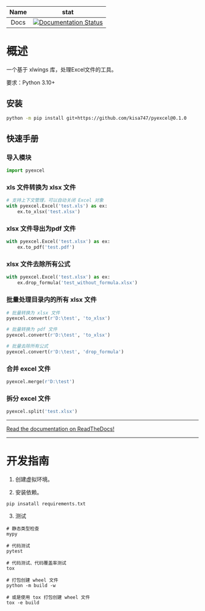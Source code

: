 | Name | stat                                                         |
| :--: | ------------------------------------------------------------ |
| Docs | [![Documentation Status](https://readthedocs.org/projects/kisa747/badge/?version=latest)](https://kisa747.readthedocs.io/zh_CN/latest/?badge=latest) |

# 概述

一个基于 xlwings 库，处理Excel文件的工具。

要求：Python 3.10+

## 安装

```sh
python -m pip install git+https://github.com/kisa747/pyexcel@0.1.0
```

## 快速手册

### 导入模块

```python
import pyexcel
```

### xls 文件转换为 xlsx 文件

```python
# 支持上下文管理，可以自动关闭 Excel 对象
with pyexcel.Excel('test.xls') as ex:
    ex.to_xlsx('test.xlsx')
```

### xlsx 文件导出为pdf 文件

```python
with pyexcel.Excel('test.xlsx') as ex:
    ex.to_pdf('test.pdf')
```

### xlsx 文件去除所有公式

```python
with pyexcel.Excel('test.xlsx') as ex:
    ex.drop_formula('test_without_formula.xlsx')
```

### 批量处理目录内的所有 xlsx 文件

```python
# 批量转换为 xlsx 文件
pyexcel.convert(r'D:\test', 'to_xlsx')

# 批量转换为 pdf 文件
pyexcel.convert(r'D:\test', 'to_xlsx')

# 批量去除所有公式
pyexcel.convert(r'D:\test', 'drop_formula')
```

### 合并 excel 文件

```python
pyexcel.merge(r'D:\test')
```

### 拆分 excel 文件

```python
pyexcel.split('test.xlsx')
```

-------------

[Read the documentation on ReadTheDocs!](https://kisa747.readthedocs.io/zh_CN/latest/)

-------------

# 开发指南

1. 创建虚拟环境。

2. 安装依赖。

```shell
pip insatall requirements.txt
```

3. 测试

```shell
# 静态类型检查
mypy

# 代码测试
pytest

# 代码测试、代码覆盖率测试
tox

# 打包创建 wheel 文件
python -m build -w

# 或是使用 tox 打包创建 wheel 文件
tox -e build
```
